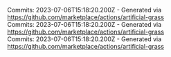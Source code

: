 Commits: 2023-07-06T15:18:20.200Z - Generated via https://github.com/marketplace/actions/artificial-grass
<br>
Commits: 2023-07-06T15:18:20.200Z - Generated via https://github.com/marketplace/actions/artificial-grass
<br>
Commits: 2023-07-06T15:18:20.200Z - Generated via https://github.com/marketplace/actions/artificial-grass
<br>
